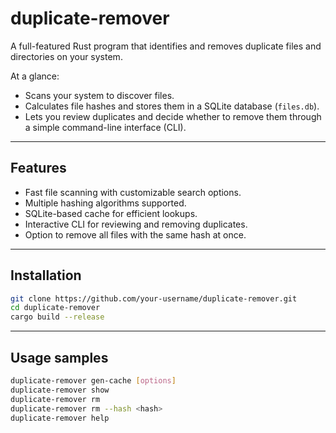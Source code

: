 # duplicate-remover

A full-featured Rust program that identifies and removes duplicate files and directories on your system.  

At a glance:
- Scans your system to discover files.
- Calculates file hashes and stores them in a SQLite database (`files.db`).
- Lets you review duplicates and decide whether to remove them through a simple command-line interface (CLI).

---

## Features
- Fast file scanning with customizable search options.
- Multiple hashing algorithms supported.
- SQLite-based cache for efficient lookups.
- Interactive CLI for reviewing and removing duplicates.
- Option to remove all files with the same hash at once.

---

## Installation
```bash
git clone https://github.com/your-username/duplicate-remover.git
cd duplicate-remover
cargo build --release
```
---

## Usage samples
```bash
duplicate-remover gen-cache [options]
duplicate-remover show
duplicate-remover rm
duplicate-remover rm --hash <hash>
duplicate-remover help
```
